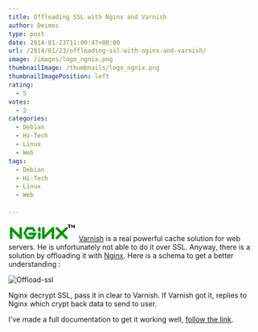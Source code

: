 ```yaml
---
title: Offloading SSL with Nginx and Varnish
author: Deimos
type: post
date: 2014-01-23T11:00:47+00:00
url: /2014/01/23/offloading-ssl-with-nginx-and-varnish/
image: /images/logo_ngnix.png
thumbnailImage: /thumbnails/logo_ngnix.png
thumbnailImagePosition: left
rating:
  - 5
votes:
  - 2
categories:
  - Debian
  - Hi-Tech
  - Linux
  - Web
tags:
  - Debian
  - Hi-Tech
  - Linux
  - Web

---
```

![Nginx-logo](/images/logo_ngnix.png)
[Varnish](http://wiki.deimos.fr/Varnish_:_un_acc%C3%A9l%C3%A9rateur_de_site_web) is a real powerful cache solution for web servers. He is unfortunately not able to do it over SSL. Anyway, there is a solution by offloading it with [Nginx](http://wiki.deimos.fr/Nginx_:_Installation_et_configuration_d%27une_alternative_d%27Apache). Here is a schema to get a better understanding :

![Offload-ssl](http://wiki.deimos.fr/images/c/c4/Offload-ssl.png)

Nginx decrypt SSL, pass it in clear to Varnish. If Varnish got it, replies to Nginx which crypt back data to send to user.

I've made a full documentation to get it working well, [follow the link](https://wiki.deimos.fr/Nginx_%2B_Varnish_:_Cache_even_in_HTTPS_by_offloading_SSL).